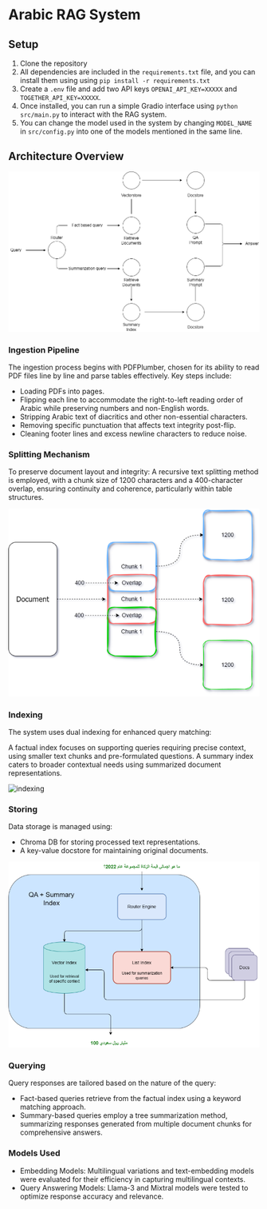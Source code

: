 # Arabic RAG System

## Setup

1. Clone the repository
2. All dependencies are included in the `requirements.txt` file, and you can install them using using `pip install -r requirements.txt`
3. Create a `.env` file and add two API keys `OPENAI_API_KEY=XXXXX` and `TOGETHER_API_KEY=XXXXX`.
4. Once installed, you can run a simple Gradio interface using `python src/main.py` to interact with the RAG system.
5. You can change the model used in the system by changing `MODEL_NAME` in `src/config.py` into one of the models mentioned in the same line.

## Architecture Overview

![flow overview](images/Flow.drawio.png)

### Ingestion Pipeline
The ingestion process begins with PDFPlumber, chosen for its ability to read PDF files line by line and parse tables effectively. Key steps include:

- Loading PDFs into pages.
- Flipping each line to accommodate the right-to-left reading order of Arabic while preserving numbers and non-English words.
- Stripping Arabic text of diacritics and other non-essential characters.
- Removing specific punctuation that affects text integrity post-flip.
- Cleaning footer lines and excess newline characters to reduce noise.

### Splitting Mechanism
To preserve document layout and integrity:
A recursive text splitting method is employed, with a chunk size of 1200 characters and a 400-character overlap, ensuring continuity and coherence, particularly within table structures.

![splitting](images/Splitting.drawio.png)

### Indexing
The system uses dual indexing for enhanced query matching:

A factual index focuses on supporting queries requiring precise context, using smaller text chunks and pre-formulated questions.
A summary index caters to broader contextual needs using summarized document representations.

![indexing](images/Recursive.retrieval.drawio.png)

### Storing
Data storage is managed using:

- Chroma DB for storing processed text representations.
- A key-value docstore for maintaining original documents.

![indexes](images/Indexes.drawio.png)

### Querying
Query responses are tailored based on the nature of the query:

- Fact-based queries retrieve from the factual index using a keyword matching approach.
- Summary-based queries employ a tree summarization method, summarizing responses generated from multiple document chunks for comprehensive answers.

### Models Used
- Embedding Models: Multilingual variations and text-embedding models were evaluated for their efficiency in capturing multilingual contexts.
- Query Answering Models: Llama-3 and Mixtral models were tested to optimize response accuracy and relevance.
